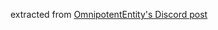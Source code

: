 extracted from [OmnipotentEntity's Discord post](https://discord.com/channels/417022162348802048/417038123822743552/1251545825226526792)
